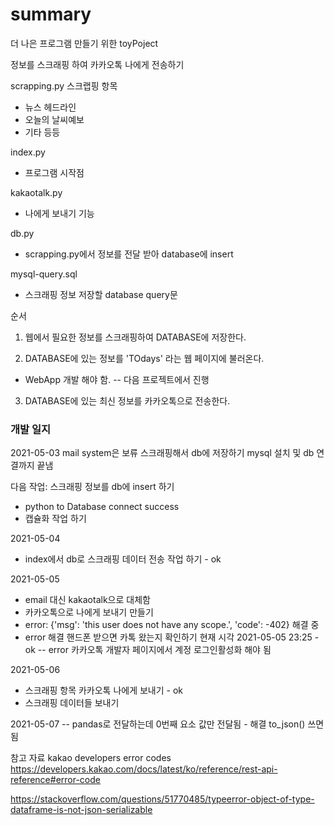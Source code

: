 <h1>summary</h1>
더 나은 프로그램 만들기 위한 toyPoject

정보를 스크래핑 하여 카카오톡 나에게 전송하기

scrapping.py 
스크랩핑 항목
 - 뉴스 헤드라인
 - 오늘의 날씨예보 
 - 기타 등등

index.py
 - 프로그램 시작점
 
kakaotalk.py
 - 나에게 보내기 기능
 
db.py
 - scrapping.py에서 정보를 전달 받아 database에 insert
 
mysql-query.sql
 - 스크래핑 정보 저장할 database query문
 
순서

1. 웹에서 필요한 정보를 스크래핑하여 DATABASE에 저장한다.
 
2. DATABASE에 있는 정보를 'TOdays' 라는 웹 페이지에 불러온다.
 - WebApp 개발 해야 함. -- 다음 프로젝트에서 진행
 
3. DATABASE에 있는 최신 정보를 카카오톡으로 전송한다.


<h3>개발 일지</h3>

2021-05-03
mail system은 보류
스크래핑해서 db에 저장하기
mysql 설치 및 db 연결까지 끝냄

다음 작업:
스크래핑 정보를 db에 insert 하기 
- python to Database connect success
- 캡슐화 작업 하기

2021-05-04
 - index에서 db로 스크래핑 데이터 전송 작업 하기 - ok

2021-05-05
 - email 대신 kakaotalk으로 대체함
 - 카카오톡으로 나에게 보내기 만들기
 - error: {'msg': 'this user does not have any scope.', 'code': -402} 해결 중
 - error 해결 핸드폰 받으면 카톡 왔는지 확인하기 현재 시각 2021-05-05 23:25 - ok
 -- error 카카오톡 개발자 페이지에서 계정 로그인활성화 해야 됨
 
2021-05-06
- 스크래핑 항목 카카오톡 나에게 보내기 - ok
- 스크래핑 데이터들 보내기 

2021-05-07
-- pandas로 전달하는데 0번째 요소 값만 전달됨 - 해결 to_json() 쓰면 됨


참고 자료 
kakao developers error codes
 https://developers.kakao.com/docs/latest/ko/reference/rest-api-reference#error-code
 
 https://stackoverflow.com/questions/51770485/typeerror-object-of-type-dataframe-is-not-json-serializable
 
 

 